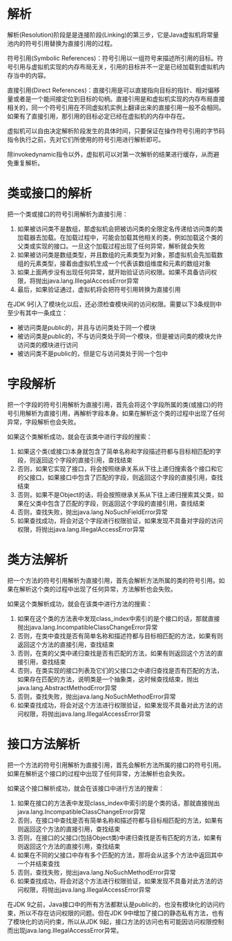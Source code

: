 # 解析

解析(Resolution)阶段是是连接阶段(Linking)的第三步，它是Java虚拟机将常量池内的符号引用替换为直接引用的过程。

符号引用(Symbolic References)：符号引用以一组符号来描述所引用的目标。符号引用与虚拟机实现的内存布局无关，引用的目标并不一定是已经加载到虚拟机内存当中的内容。

直接引用(Direct References)：直接引用是可以直接指向目标的指针、相对偏移量或者是一个能间接定位到目标的句柄。直接引用是和虚拟机实现的内存布局直接相关的，同一个符号引用在不同虚拟机实例上翻译出来的直接引用一般不会相同。如果有了直接引用，那引用的目标必定已经在虚拟机的内存中存在。

虚拟机可以自由决定解析阶段发生的具体时间，只要保证在操作符号引用的字节码指令执行之前，先对它们所使用的符号引用进行解析即可。

除invokedynamic指令以外，虚拟机可以对第一次解析的结果进行缓存，从而避免重复解析。

# 类或接口的解析

把一个类或接口的符号引用解析为直接引用：

1. 如果被访问类不是数组，那虚拟机会把被访问类的全限定名传递给访问类的类加载器去加载。在加载过程中，可能会加载其他相关的类，例如加载这个类的父类或实现的接口。一旦这个加载过程出现了任何异常，解析就会失败
2. 如果被访问类是数组类型，并且数组的元素类型为对象，那虚拟机会先加载数组的元素类型，接着由虚拟机生成一个代表该数组维度和元素的数组对象
3. 如果上面两步没有出现任何异常，就开始验证访问权限。如果不具备访问权限，将抛出java.lang.IllegalAccessError异常
4. 最后，如果验证通过，虚拟机将会把符号引用转换为直接引用

在JDK 9引入了模块化以后，还必须检查模块间的访问权限。需要以下3条规则中至少有其中一条成立：

- 被访问类是public的，并且与访问类处于同一个模块
- 被访问类是public的，不与访问类处于同一个模块，但是被访问类的模块允许访问类的模块进行访问
- 被访问类不是public的，但是它与访问类处于同一个包中

# 字段解析

把一个字段的符号引用解析为直接引用，首先会将这个字段所属的类(或接口)的符号引用解析为直接引用，再解析字段本身。如果在解析这个类的过程中出现了任何异常，字段解析也会失败。

如果这个类解析成功，就会在该类中进行字段的搜索：

1. 如果这个类(或接口)本身就包含了简单名称和字段描述符都与目标相匹配的字段，则返回这个字段的直接引用，查找结束
2. 否则，如果它实现了接口，将会按照继承关系从下往上递归搜索各个接口和它的父接口，如果接口中包含了匹配的字段，则返回这个字段的直接引用，查找结束
3. 否则，如果不是Object的话，将会按照继承关系从下往上递归搜索其父类，如果在父类中包含了匹配的字段，则返回这个字段的直接引用，查找结束
4. 否则，查找失败，抛出java.lang.NoSuchFieldError异常
5. 如果查找成功，将会对这个字段进行权限验证，如果发现不具备对字段的访问权限，将抛出java.lang.IllegalAccessError异常

# 类方法解析

把一个方法的符号引用解析为直接引用，首先会解析方法所属的类的符号引用。如果在解析这个类的过程中出现了任何异常，方法解析也会失败。

如果这个类解析成功，就会在该类中进行方法的搜索：

1. 如果在这个类的方法表中发现class_index中索引的是个接口的话，那就直接抛出java.lang.IncompatibleClassChangeError异常
2. 否则，在类中查找是否有简单名称和描述符都与目标相匹配的方法，如果有则返回这个方法的直接引用，查找结束
3. 否则，在类的父类中递归查找是否有匹配的方法，如果有则返回这个方法的直接引用，查找结束
4. 否则，在类实现的接口列表及它们的父接口之中递归查找是否有匹配的方法，如果存在匹配的方法，说明类是一个抽象类，这时候查找结束，抛出java.lang.AbstractMethodError异常
5. 否则，查找失败，抛出java.lang.NoSuchMethodError异常
6. 如果查找成功，将会对这个方法进行权限验证，如果发现不具备对此方法的访问权限，将抛出java.lang.IllegalAccessError异常

# 接口方法解析

把一个方法的符号引用解析为直接引用，首先会解析方法所属的接口的符号引用。如果在解析这个接口的过程中出现了任何异常，方法解析也会失败。

如果这个接口解析成功，就会在该接口中进行方法的搜索：

1. 如果在接口的方法表中发现class_index中索引的是个类的话，那就直接抛出java.lang.IncompatibleClassChangeError异常
2. 否则，在接口中查找是否有简单名称和描述符都与目标相匹配的方法，如果有则返回这个方法的直接引用，查找结束
3. 否则，在接口的父接口(包括Object类)中递归查找是否有匹配的方法，如果有则返回这个方法的直接引用，查找结束
4. 如果在不同的父接口中存有多个匹配的方法，那将会从这多个方法中返回其中一个并结束查找
5. 否则，查找失败，抛出java.lang.NoSuchMethodError异常
6. 如果查找成功，将会对这个方法进行权限验证，如果发现不具备对此方法的访问权限，将抛出java.lang.IllegalAccessError异常

在JDK 9之前，Java接口中的所有方法都默认是public的，也没有模块化的访问约束，所以不存在访问权限的问题。但在JDK 9中增加了接口的静态私有方法，也有了模块化的访问约束，所以从JDK 9起，接口方法的访问也有可能因访问权限控制而出现java.lang.IllegalAccessError异常。
